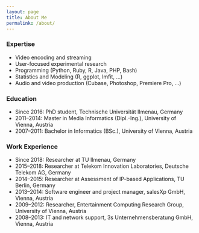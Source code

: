 ```yaml
---
layout: page
title: About Me
permalink: /about/
---
```


### Expertise

* Video encoding and streaming
* User-focused experimental research
* Programming (Python, Ruby, R, Java, PHP, Bash)
* Statistics and Modeling (R, ggplot, lmfit, …)
* Audio and video production (Cubase, Photoshop, Premiere Pro, …)

### Education

* Since 2016: PhD student, Technische Universität Ilmenau, Germany
* 2011–2014: Master in Media Informatics (Dipl.-Ing.), University of Vienna, Austria
* 2007–2011: Bachelor in Informatics (BSc.), University of Vienna, Austria

### Work Experience

* Since 2018: Researcher at TU Ilmenau, Germany
* 2015–2018: Researcher at Telekom Innovation Laboratories, Deutsche Telekom AG, Germany
* 2014–2015: Researcher at Assessment of IP-based Applications, TU Berlin, Germany
* 2013–2014: Software engineer and project manager, salesXp GmbH, Vienna, Austria
* 2009–2012: Researcher, Entertainment Computing Research Group, University of Vienna, Austria
* 2008–2013: IT and network support, 3s Unternehmensberatung GmbH, Vienna, Austria
